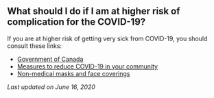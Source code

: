 ## What should I do if I am at higher risk of complication for the COVID-19?

If you are at higher risk of getting very sick from COVID-19, you should consult these links:

- [Government of Canada](https://www.canada.ca/en/public-health/services/diseases/2019-novel-coronavirus-infection/prevention-risks.html)
- [Measures to reduce COVID-19 in your community](https://www.canada.ca/en/public-health/services/diseases/2019-novel-coronavirus-infection/prevention-risks/measures-reduce-community.html#w)
- [Non-medical masks and face coverings](https://www.canada.ca/en/public-health/services/diseases/2019-novel-coronavirus-infection/prevention-risks/about-non-medical-masks-face-coverings.html)

_Last updated on June 16, 2020_
